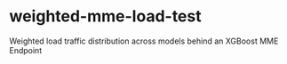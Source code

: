 # weighted-mme-load-test
Weighted load traffic distribution across models behind an XGBoost MME Endpoint
